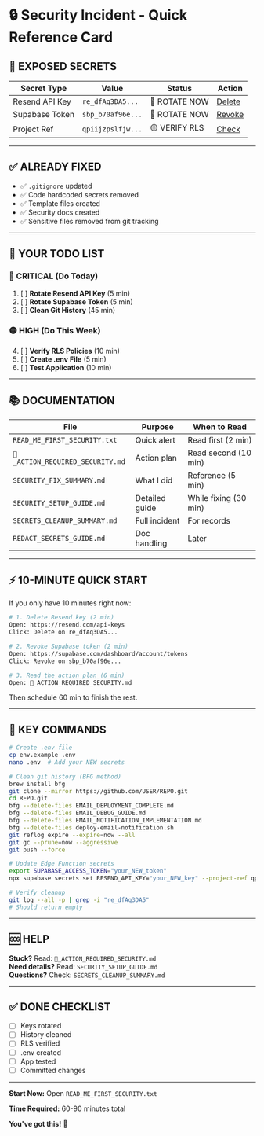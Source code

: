 # 🔒 Security Incident - Quick Reference Card

## 🚨 EXPOSED SECRETS

| Secret Type | Value | Status | Action |
|-------------|-------|--------|--------|
| Resend API Key | `re_dfAq3DA5...` | 🔴 ROTATE NOW | [Delete](https://resend.com/api-keys) |
| Supabase Token | `sbp_b70af96e...` | 🔴 ROTATE NOW | [Revoke](https://supabase.com/dashboard/account/tokens) |
| Project Ref | `qpiijzpslfjw...` | 🟡 VERIFY RLS | [Check](https://supabase.com/dashboard/project/qpiijzpslfjwikigrbol/auth/policies) |

---

## ✅ ALREADY FIXED

- ✅ `.gitignore` updated
- ✅ Code hardcoded secrets removed
- ✅ Template files created
- ✅ Security docs created
- ✅ Sensitive files removed from git tracking

---

## 🎯 YOUR TODO LIST

### 🔴 CRITICAL (Do Today)
1. [ ] **Rotate Resend API Key** (5 min)
2. [ ] **Rotate Supabase Token** (5 min)
3. [ ] **Clean Git History** (45 min)

### 🟡 HIGH (Do This Week)
4. [ ] **Verify RLS Policies** (10 min)
5. [ ] **Create .env File** (5 min)
6. [ ] **Test Application** (10 min)

---

## 📚 DOCUMENTATION

| File | Purpose | When to Read |
|------|---------|--------------|
| `READ_ME_FIRST_SECURITY.txt` | Quick alert | Read first (2 min) |
| `🚨_ACTION_REQUIRED_SECURITY.md` | Action plan | Read second (10 min) |
| `SECURITY_FIX_SUMMARY.md` | What I did | Reference (5 min) |
| `SECURITY_SETUP_GUIDE.md` | Detailed guide | While fixing (30 min) |
| `SECRETS_CLEANUP_SUMMARY.md` | Full incident | For records |
| `REDACT_SECRETS_GUIDE.md` | Doc handling | Later |

---

## ⚡ 10-MINUTE QUICK START

If you only have 10 minutes right now:

```bash
# 1. Delete Resend key (2 min)
Open: https://resend.com/api-keys
Click: Delete on re_dfAq3DA5...

# 2. Revoke Supabase token (2 min)
Open: https://supabase.com/dashboard/account/tokens
Click: Revoke on sbp_b70af96e...

# 3. Read the action plan (6 min)
Open: 🚨_ACTION_REQUIRED_SECURITY.md
```

Then schedule 60 min to finish the rest.

---

## 🔧 KEY COMMANDS

```bash
# Create .env file
cp env.example .env
nano .env  # Add your NEW secrets

# Clean git history (BFG method)
brew install bfg
git clone --mirror https://github.com/USER/REPO.git
cd REPO.git
bfg --delete-files EMAIL_DEPLOYMENT_COMPLETE.md
bfg --delete-files EMAIL_DEBUG_GUIDE.md
bfg --delete-files EMAIL_NOTIFICATION_IMPLEMENTATION.md
bfg --delete-files deploy-email-notification.sh
git reflog expire --expire=now --all
git gc --prune=now --aggressive
git push --force

# Update Edge Function secrets
export SUPABASE_ACCESS_TOKEN="your_NEW_token"
npx supabase secrets set RESEND_API_KEY="your_NEW_key" --project-ref qpiijzpslfjwikigrbol

# Verify cleanup
git log --all -p | grep -i "re_dfAq3DA5"
# Should return empty
```

---

## 🆘 HELP

**Stuck?** Read: `🚨_ACTION_REQUIRED_SECURITY.md`  
**Need details?** Read: `SECURITY_SETUP_GUIDE.md`  
**Questions?** Check: `SECRETS_CLEANUP_SUMMARY.md`

---

## ✅ DONE CHECKLIST

- [ ] Keys rotated
- [ ] History cleaned  
- [ ] RLS verified
- [ ] .env created
- [ ] App tested
- [ ] Committed changes

---

**Start Now:** Open `READ_ME_FIRST_SECURITY.txt`

**Time Required:** 60-90 minutes total

**You've got this!** 💪

